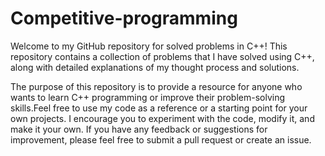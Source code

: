 # Competitive-programming
Welcome to my GitHub repository for solved problems in C++! This repository contains a collection of problems that I have solved using C++, along with detailed explanations of my thought process and solutions.

The purpose of this repository is to provide a resource for anyone who wants to learn C++ programming or improve their problem-solving skills.Feel free to use my code as a reference or a starting point for your own projects. I encourage you to experiment with the code, modify it, and make it your own. If you have any feedback or suggestions for improvement, please feel free to submit a pull request or create an issue.
